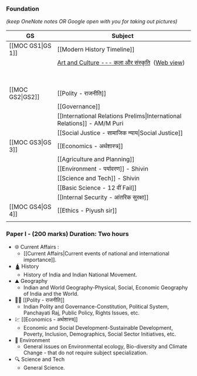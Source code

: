 ### Foundation 

*(keep OneNote notes OR Google open with you for taking out pictures)*

| **GS**            | **Subject**                                                                                                                                                                                                                                                                                                                                                                                                                                                                                                                                                                                                                                                                                                                                                                                              |
| ----------------- | -------------------------------------------------------------------------------------------------------------------------------------------------------------------------------------------------------------------------------------------------------------------------------------------------------------------------------------------------------------------------------------------------------------------------------------------------------------------------------------------------------------------------------------------------------------------------------------------------------------------------------------------------------------------------------------------------------------------------------------------------------------------------------------------------------- |
| [[MOC GS1\|GS 1]] | [[Modern History Timeline]]                                                                                                                                                                                                                                                                                                                                                                                                                                                                                                                                                                                                                                                                                                                                                                              |
|                   | [Art and Culture --- कला और संस्कृति](onenote:https://d.docs.live.net/9B24B3FB5359B984/Documents/Prelims%20Notes/GS1%20-%20CORE.one#Art%20and%20Culture%20---%20कला%20और%20संस्कृति&section-id={BC4BCAB8-4706-1846-9B37-B2A0FC05623F}&page-id={8A2AEC67-E147-9949-B1DA-73970D729567}&end)  ([Web view](https://1drv.ms/o/c/9b24b3fb5359b984/EqGa-kV95MdEnNJe1SteSJQBi4xSh333da0nmPyX6t2-4w?wd=target%28GS1%20-%20CORE.one%7CBC4BCAB8-4706-1846-9B37-B2A0FC05623F%2FArt%20and%20Culture%20---%20%E0%A4%95%E0%A4%B2%E0%A4%BE%20%E0%A4%94%E0%A4%B0%20%E0%A4%B8%E0%A4%82%E0%A4%B8%E0%A5%8D%E0%A4%95%E0%A5%83%E0%A4%A4%E0%A4%BF%7C8A2AEC67-E147-9949-B1DA-73970D729567%2F%29&wdpartid=%7b119A1ACA-FE5A-094B-827F-A4596A660D9F%7d%7b47%7d&wdsectionfileid=9B24B3FB5359B984!sa3c22558b6314e0faf7b9c10dbfb69fb)) |
|                   |                                                                                                                                                                                                                                                                                                                                                                                                                                                                                                                                                                                                                                                                                                                                                                                                          |
|                   |                                                                                                                                                                                                                                                                                                                                                                                                                                                                                                                                                                                                                                                                                                                                                                                                          |
|                   |                                                                                                                                                                                                                                                                                                                                                                                                                                                                                                                                                                                                                                                                                                                                                                                                          |
|                   |                                                                                                                                                                                                                                                                                                                                                                                                                                                                                                                                                                                                                                                                                                                                                                                                          |
|                   |                                                                                                                                                                                                                                                                                                                                                                                                                                                                                                                                                                                                                                                                                                                                                                                                          |
|                   |                                                                                                                                                                                                                                                                                                                                                                                                                                                                                                                                                                                                                                                                                                                                                                                                          |
|                   |                                                                                                                                                                                                                                                                                                                                                                                                                                                                                                                                                                                                                                                                                                                                                                                                          |
|                   |                                                                                                                                                                                                                                                                                                                                                                                                                                                                                                                                                                                                                                                                                                                                                                                                          |
| [[MOC GS2\|GS2]]  | [[Polity - राजनीति]]                                                                                                                                                                                                                                                                                                                                                                                                                                                                                                                                                                                                                                                                                                                                                                                     |
|                   | [[Governance]]                                                                                                                                                                                                                                                                                                                                                                                                                                                                                                                                                                                                                                                                                                                                                                                           |
|                   | [[International Relations Prelims\|International Relations]] - AM/M Puri                                                                                                                                                                                                                                                                                                                                                                                                                                                                                                                                                                                                                                                                                                                                 |
|                   | [[Social Justice - सामाजिक न्याय\|Social Justice]]                                                                                                                                                                                                                                                                                                                                                                                                                                                                                                                                                                                                                                                                                                                                                       |
| [[MOC GS3\|GS 3]] | [[Economics - अर्थशास्त्र]]                                                                                                                                                                                                                                                                                                                                                                                                                                                                                                                                                                                                                                                                                                                                                                              |
|                   | [[Agriculture and Planning]]                                                                                                                                                                                                                                                                                                                                                                                                                                                                                                                                                                                                                                                                                                                                                                             |
|                   | [[Environment - पर्यावरण]] - Shivin                                                                                                                                                                                                                                                                                                                                                                                                                                                                                                                                                                                                                                                                                                                                                                      |
|                   | [[Science and Tech]] - Shivin                                                                                                                                                                                                                                                                                                                                                                                                                                                                                                                                                                                                                                                                                                                                                                            |
|                   | [[Basic Science - 12 वीं Fail]]                                                                                                                                                                                                                                                                                                                                                                                                                                                                                                                                                                                                                                                                                                                                                                          |
|                   | [[Internal Security - आंतरिक सुरक्षा]]                                                                                                                                                                                                                                                                                                                                                                                                                                                                                                                                                                                                                                                                                                                                                                   |
| [[MOC GS4\|GS 4]] | [[Ethics - Piyush sir]]                                                                                                                                                                                                                                                                                                                                                                                                                                                                                                                                                                                                                                                                                                                                                                                  |
|                   |                                                                                                                                                                                                                                                                                                                                                                                                                                                                                                                                                                                                                                                                                                                                                                                                          |

### Paper I - (200 marks) Duration: Two hours

- 🌐 Current Affairs :
	- [[Current Affairs|Current events of national and international importance]].
- 🛕 History 
	- History of India and Indian National Movement.
- ⛰️ Geography
	- Indian and World Geography-Physical, Social, Economic Geography of India and the World.
- 👩‍⚖️ [[Polity - राजनीति]]
	- Indian Polity and Governance-Constitution, Political System, Panchayati Raj, Public Policy, Rights Issues, etc.
- 💹 [[Economics - अर्थशास्त्र]]
	- Economic and Social Development-Sustainable Development, Poverty, Inclusion, Demographics, Social Sector Initiatives, etc.
- 🐧 Environment
	- General issues on Environmental ecology, Bio-diversity and Climate Change - that do not require subject specialization.
- 🔍 Science and Tech
	- General Science.
